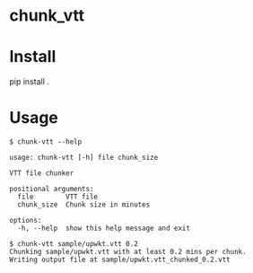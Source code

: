 # chunk_vtt

# Install

pip install .

# Usage

```
$ chunk-vtt --help

usage: chunk-vtt [-h] file chunk_size

VTT file chunker

positional arguments:
  file        VTT file
  chunk_size  Chunk size in minutes

options:
  -h, --help  show this help message and exit
```

```
$ chunk-vtt sample/upwkt.vtt 0.2
Chunking sample/upwkt.vtt with at least 0.2 mins per chunk.
Writing output file at sample/upwkt.vtt_chunked_0.2.vtt
```
